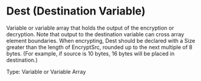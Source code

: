# Dest (Destination Variable)

Variable or variable array that holds the output of the encryption or decryption. Note that output to the destination variable can cross array element boundaries. When encrypting, Dest should be declared with a Size greater than the length of EncryptSrc, rounded up to the next multiple of 8 bytes. (For example, if source is 10 bytes, 16 bytes will be placed in destination.)

Type: Variable or Variable Array
